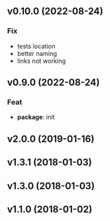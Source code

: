 ## v0.10.0 (2022-08-24)

### Fix

- tests location
- better naming
- links not working

## v0.9.0 (2022-08-24)

### Feat

- **package**: init

## v2.0.0 (2019-01-16)

## v1.3.1 (2018-01-03)

## v1.3.0 (2018-01-03)

## v1.1.0 (2018-01-02)
